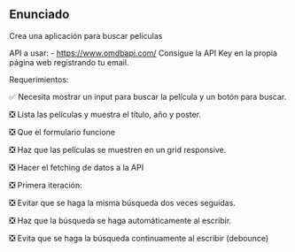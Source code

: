 ## Enunciado

Crea una aplicación para buscar películas

API a usar: - https://www.omdbapi.com/
Consigue la API Key en la propia página web registrando tu email.

Requerimientos:

✅ Necesita mostrar un input para buscar la película y un botón para buscar.

❎ Lista las películas y muestra el título, año y poster.

❎ Que el formulario funcione

❎ Haz que las películas se muestren en un grid responsive.

❎ Hacer el fetching de datos a la API

❎ Primera iteración:

❎ Evitar que se haga la misma búsqueda dos veces seguidas.

❎ Haz que la búsqueda se haga automáticamente al escribir.

❎ Evita que se haga la búsqueda continuamente al escribir (debounce)